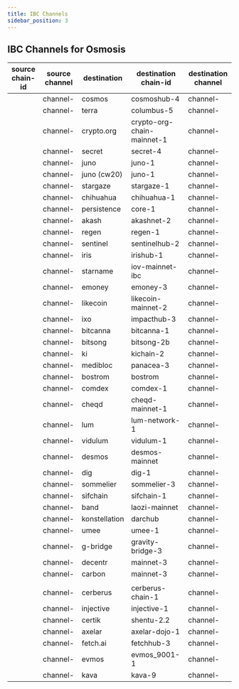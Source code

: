 ```yaml
---
title: IBC Channels
sidebar_position: 3
---
```

## IBC Channels for Osmosis

| source chain-id  | source channel  | destination | destination chain-id  | destination channel |
| ---------------- | --------------- | ----------- | --------------------- | ------------------- |
|  | channel- | cosmos | cosmoshub-4 | channel- |
|  | channel- | terra | columbus-5 | channel- |
|  | channel- | crypto.org | crypto-org-chain-mainnet-1 | channel- |
|  | channel- | secret | secret-4 | channel- |
|  | channel- | juno | juno-1 | channel- |
|  | channel- | juno (cw20) | juno-1 | channel- |
|  | channel- | stargaze | stargaze-1 | channel- |
|  | channel- | chihuahua | chihuahua-1 | channel- |
|  | channel- | persistence | core-1 | channel- |
|  | channel- | akash | akashnet-2 | channel- |
|  | channel- | regen | regen-1 | channel- |
|  | channel- | sentinel | sentinelhub-2 | channel- |
|  | channel- | iris | irishub-1 | channel- |
|  | channel- | starname | iov-mainnet-ibc | channel- |
|  | channel- | emoney | emoney-3 | channel- |
|  | channel- | likecoin | likecoin-mainnet-2 | channel- |
|  | channel- | ixo | impacthub-3 | channel- |
|  | channel- | bitcanna | bitcanna-1 | channel- |
|  | channel- | bitsong | bitsong-2b | channel- |
|  | channel- | ki | kichain-2 | channel- |
|  | channel- | medibloc | panacea-3 | channel- |
|  | channel- | bostrom | bostrom | channel- |
|  | channel- | comdex | comdex-1 | channel- |
|  | channel- | cheqd | cheqd-mainnet-1 | channel- |
|  | channel- | lum | lum-network-1 | channel- |
|  | channel- | vidulum | vidulum-1 | channel- |
|  | channel- | desmos | desmos-mainnet | channel- |
|  | channel- | dig | dig-1 | channel- |
|  | channel- | sommelier | sommelier-3 | channel- |
|  | channel- | sifchain | sifchain-1 | channel- |
|  | channel- | band | laozi-mainnet | channel- |
|  | channel- | konstellation | darchub | channel- |
|  | channel- | umee | umee-1 | channel- |
|  | channel- | g-bridge | gravity-bridge-3 | channel- |
|  | channel- | decentr | mainnet-3 | channel- |
|  | channel- | carbon | mainnet-3 | channel- |
||||||
|  | channel- | cerberus | cerberus-chain-1 | channel- |
|  | channel- | injective | injective-1 | channel- |
|  | channel- | certik | shentu-2.2 | channel- |
|  | channel- | axelar | axelar-dojo-1 | channel- |
|  | channel- | fetch.ai | fetchhub-3 | channel- |
|  | channel- | evmos | evmos_9001-1 | channel- |
|  | channel- | kava | kava-9 | channel- |
